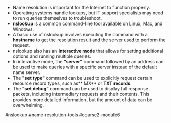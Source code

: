 -   Name resolution is important for the Internet to function properly.
-   Operating systems handle lookups, but IT support specialists may need to run queries themselves to troubleshoot.
-   **nslookup** is a common command-line tool available on Linux, Mac, and Windows.
-   A basic use of nslookup involves executing the command with a **hostname** to get the resolution result and the server used to perform the request.
-   nslookup also has an **interactive mode** that allows for setting additional options and running multiple queries.
-   In interactive mode, the **"server"** command followed by an address can be used to make queries with a specific server instead of the default name server.
-   The **"set type"** command can be used to explicitly request certain resource record types, such as** MX** or **TXT records**.
-   The **"set debug"** command can be used to display full response packets, including intermediary requests and their contents. This provides more detailed information, but the amount of data can be overwhelming.

#nslookup #name-resolution-tools #course2-module6 